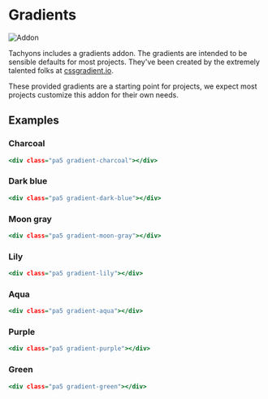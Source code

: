 # Gradients

![Addon](https://img.shields.io/badge/TACHYONS%20ADDON-✓-brightgreen.svg?longCache=true&style=for-the-badge)

Tachyons includes a gradients addon.
The gradients are intended to be sensible defaults for most projects.
They've been created by the extremely talented folks at [cssgradient.io](https://cssgradient.io).

These provided gradients are a starting point for projects, we expect most projects customize this addon for their own needs.

## Examples

### Charcoal

```.html
<div class="pa5 gradient-charcoal"></div>
```

### Dark blue

```.html
<div class="pa5 gradient-dark-blue"></div>
```

### Moon gray

```.html
<div class="pa5 gradient-moon-gray"></div>
```

### Lily

```.html
<div class="pa5 gradient-lily"></div>
```

### Aqua

```.html
<div class="pa5 gradient-aqua"></div>
```

### Purple

```.html
<div class="pa5 gradient-purple"></div>
```

### Green

```.html
<div class="pa5 gradient-green"></div>
```
